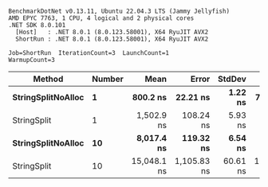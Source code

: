 ```

BenchmarkDotNet v0.13.11, Ubuntu 22.04.3 LTS (Jammy Jellyfish)
AMD EPYC 7763, 1 CPU, 4 logical and 2 physical cores
.NET SDK 8.0.101
  [Host]   : .NET 8.0.1 (8.0.123.58001), X64 RyuJIT AVX2
  ShortRun : .NET 8.0.1 (8.0.123.58001), X64 RyuJIT AVX2

Job=ShortRun  IterationCount=3  LaunchCount=1  
WarmupCount=3  

```
| Method             | Number | Mean        | Error       | StdDev   | Min         | Max         | Gen0   | Allocated |
|------------------- |------- |------------:|------------:|---------:|------------:|------------:|-------:|----------:|
| **StringSplitNoAlloc** | **1**      |    **800.2 ns** |    **22.21 ns** |  **1.22 ns** |    **798.8 ns** |    **801.1 ns** |      **-** |         **-** |
| StringSplit        | 1      |  1,502.9 ns |   108.24 ns |  5.93 ns |  1,497.7 ns |  1,509.3 ns | 0.0381 |    3208 B |
| **StringSplitNoAlloc** | **10**     |  **8,017.4 ns** |   **119.32 ns** |  **6.54 ns** |  **8,012.9 ns** |  **8,024.9 ns** |      **-** |         **-** |
| StringSplit        | 10     | 15,048.1 ns | 1,105.83 ns | 60.61 ns | 14,979.4 ns | 15,094.0 ns | 0.3815 |   32080 B |

